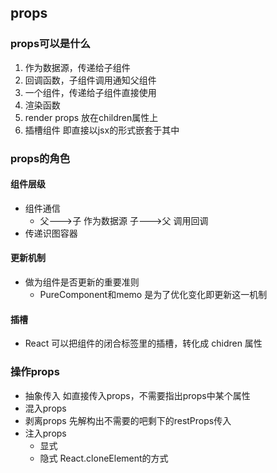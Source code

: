 ## props

### props可以是什么

1. 作为数据源，传递给子组件
2. 回调函数，子组件调用通知父组件
3. 一个组件，传递给子组件直接使用
4. 渲染函数
5. render props  放在children属性上
6. 插槽组件 即直接以jsx的形式嵌套于其中

### props的角色

#### 组件层级

- 组件通信
  - 父--->子   作为数据源   子--->父  调用回调
- 传递识图容器

#### 更新机制

- 做为组件是否更新的重要准则
  - PureComponent和memo 是为了优化变化即更新这一机制

#### 插槽

-  React 可以把组件的闭合标签里的插槽，转化成 chidren 属性

### 操作props

- 抽象传入   如直接传入props，不需要指出props中某个属性
- 混入props
- 剥离props    先解构出不需要的吧剩下的restProps传入
- 注入props
  - 显式
  - 隐式    React.cloneElement的方式



